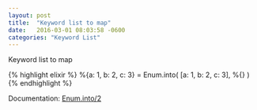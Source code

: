```yaml
---
layout: post
title:  "Keyword list to map"
date:   2016-03-01 08:03:58 -0600
categories: "Keyword List"
---
```

Keyword list to map

{% highlight elixir %}
%{a: 1, b: 2, c: 3} = Enum.into( [a: 1, b: 2, c: 3], %{} )
{% endhighlight %}

Documentation: [Enum.into/2](http://elixir-lang.org/docs/stable/elixir/Enum.html#into/2)
